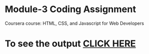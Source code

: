 
# Module-3 Coding Assignment

Coursera course: HTML, CSS, and Javascript for Web Developers

# To see the output [CLICK HERE](https://lamthanh912.github.io/cousera-assignment/module3-solution/index.html)
